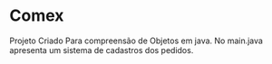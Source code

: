 # Comex

  Projeto Criado Para compreensão de Objetos em java.
  No main.java apresenta um sistema de cadastros dos pedidos.
